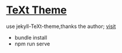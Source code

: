 # [TeXt Theme](https://github.com/kitian616/jekyll-TeXt-theme)
 use jekyll-TeXt-theme,thanks the author;
 [visit](https://zccmynotebook.github.io/)

 - bundle install 
 - npm run serve